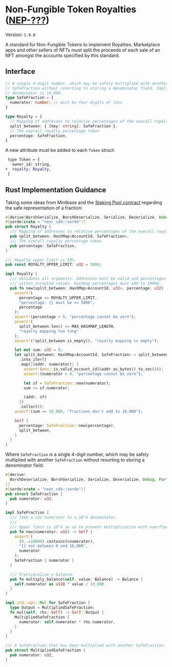 # Non-Fungible Token Royalties ([NEP-???](???))

Version: `1.0.0`

A standard for Non-Fungible Tokens to implement Royalties. Marketplace apps and other sellers of NFTs must split the proceeds of each sale of an NFT amongst the accounts specified by this standard.


## Interface

```ts
// A single 4-digit number, which may be safely multiplied with another
// SafeFraction without resorting to storing a denominator field. Implicit
// denominator is 10,000.
type SafeFraction = {
  numerator: number; // must be four-digits or less
}

type Royalty = {
  // Mapping of addresses to relative percentages of the overall royalty percentage
  split_between: { [key: string]: SafeFraction },
  // The overall royalty percentage taken
  percentage: SafeFraction,
}
```
A new attribute must be added to each `Token` struct:

```diff
 type Token = {
   owner_id: string,
+  royalty: Royalty,
 }
```


## Rust Implementation Guidance

Taking some ideas from Mintbase and the [Staking Pool contract](https://github.com/near/core-contracts/blob/master/staking-pool) regarding the safe representation of a fraction:

```rust
#[derive(BorshSerialize, BorshDeserialize, Serialize, Deserialize, Debug, Clone, PartialEq)]
#[serde(crate = "near_sdk::serde")]
pub struct Royalty {
  /// Mapping of addresses to relative percentages of the overall royalty percentage
  pub split_between: HashMap<AccountId, SafeFraction>,
  /// The overall royalty percentage taken
  pub percentage: SafeFraction,
}

/// Royalty upper limit is 50%.
pub const ROYALTY_UPPER_LIMIT: u32 = 5000;

impl Royalty {
  /// Validates all arguments. Addresses must be valid and percentages must be
  /// within accepted values. Hashmap percentages must add to 10000.
  pub fn new(split_between: HashMap<AccountId, u32>, percentage: u32) -> Self {
    assert!(
      percentage <= ROYALTY_UPPER_LIMIT,
      "percentage: {} must be <= 5000",
      percentage
    );
    assert!(percentage > 0, "percentage cannot be zero");
    assert!(
      split_between.len() <= MAX_HASHMAP_LENGTH,
      "royalty mapping too long"
    );
    assert!(!split_between.is_empty(), "royalty mapping is empty");

    let mut sum: u32 = 0;
    let split_between: HashMap<AccountId, SafeFraction> = split_between
      .into_iter()
      .map(|(addr, numerator)| {
        assert!(env::is_valid_account_id(&addr.as_bytes().to_vec()));
        assert!(numerator > 0, "percentage cannot be zero");

        let sf = SafeFraction::new(numerator);
        sum += sf.numerator;

        (addr, sf)
      })
      .collect();
    assert!(sum == 10_000, "fractions don't add to 10,000");

    Self {
      percentage: SafeFraction::new(percentage),
      split_between,
    }
  }
}
```

Where `SafeFraction` is a single 4-digit number, which may be safely multiplied with another `SafeFraction` without resorting to storing a denominator field:

```rust
#[derive(
  BorshDeserialize, BorshSerialize, Serialize, Deserialize, Debug, PartialEq, Copy, Clone,
)]
#[serde(crate = "near_sdk::serde")]
pub struct SafeFraction {
  pub numerator: u32,
}

impl SafeFraction {
  /// Take a u32 numerator to a 10^4 denominator.
  ///
  /// Upper limit is 10^4 so as to prevent multiplication with overflow.
  pub fn new(numerator: u32) -> Self {
    assert!(
      (0..=10000).contains(&numerator),
      "{} not between 0 and 10,000",
      numerator
    );
    SafeFraction { numerator }
  }

  /// Fractionalize a balance.
  pub fn multiply_balance(self, value: Balance) -> Balance {
    self.numerator as u128 * value / 10_000
  }
}

impl std::ops::Mul for SafeFraction {
  type Output = MultipliedSafeFraction;
  fn mul(self, rhs: Self) -> Self::Output {
    MultipliedSafeFraction {
      numerator: self.numerator * rhs.numerator,
    }
  }
}

/// A SafeFraction that has been multiplied with another SafeFraction. Denominator is 10^8.
pub struct MultipliedSafeFraction {
  pub numerator: u32,
}
```
